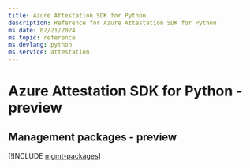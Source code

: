 ```yaml
---
title: Azure Attestation SDK for Python
description: Reference for Azure Attestation SDK for Python
ms.date: 02/21/2024
ms.topic: reference
ms.devlang: python
ms.service: attestation
---
```

# Azure Attestation SDK for Python - preview

## Management packages - preview
[!INCLUDE [mgmt-packages](attestation-mgmt-index.md)]